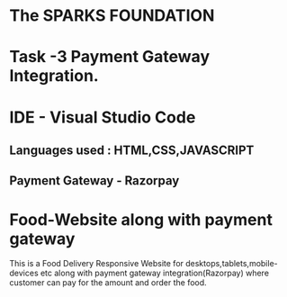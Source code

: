 # The SPARKS FOUNDATION
# Task -3 Payment Gateway Integration.

# IDE - Visual Studio Code
## Languages used : HTML,CSS,JAVASCRIPT
## Payment Gateway - Razorpay


# Food-Website along with payment gateway

This is a Food Delivery Responsive Website for desktops,tablets,mobile-devices etc along with
payment gateway integration(Razorpay) where customer can pay for the amount and order the food.

